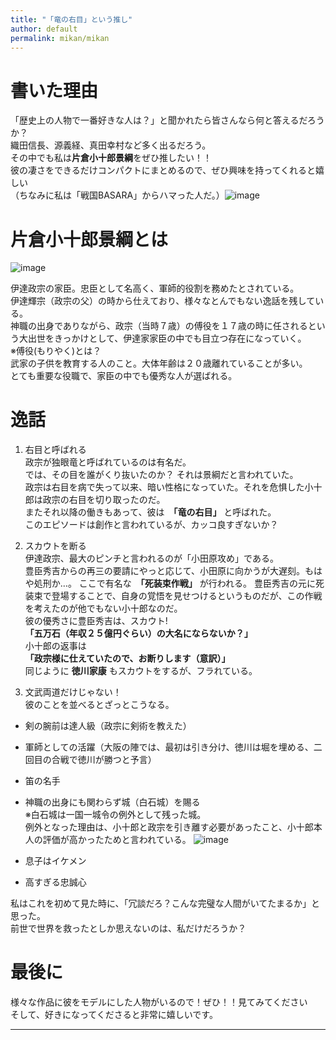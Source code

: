 ```yaml
---
title: "「竜の右目」という推し"
author: default
permalink: mikan/mikan
---
```

# 書いた理由
「歴史上の人物で一番好きな人は？」と聞かれたら皆さんなら何と答えるだろうか？  
織田信長、源義経、真田幸村など多く出るだろう。  
その中でも私は**片倉小十郎景綱**をぜひ推したい！！  
彼の凄さをできるだけコンパクトにまとめるので、ぜひ興味を持ってくれると嬉しい  
（ちなみに私は「戦国BASARA」からハマった人だ。）![image](https://pbs.twimg.com/media/FS96aXGVsAAKdgI?format=jpg&name=4096x4096)

# 片倉小十郎景綱とは
![image](https://www.touken-world.jp/wp/wp-content/uploads/2020/04/cea8d304b8f276169e31c903de038cd8.jpg)

伊達政宗の家臣。忠臣として名高く、軍師的役割を務めたとされている。  
伊達輝宗（政宗の父）の時から仕えており、様々なとんでもない逸話を残している。  
神職の出身でありながら、政宗（当時７歳）の傅役を１７歳の時に任されるという大出世をきっかけとして、伊達家家臣の中でも目立つ存在になっていく。  
※傅役(もりやく)とは？  
武家の子供を教育する人のこと。大体年齢は２０歳離れていることが多い。  
とても重要な役職で、家臣の中でも優秀な人が選ばれる。  

# 逸話
1. 右目と呼ばれる  
政宗が独眼竜と呼ばれているのは有名だ。  
では、その目を誰がくり抜いたのか？ それは景綱だと言われていた。  
政宗は右目を病で失って以来、暗い性格になっていた。それを危惧した小十郎は政宗の右目を切り取ったのだ。  
またそれ以降の働きもあって、彼は　**「竜の右目」** と呼ばれた。  
このエピソードは創作と言われているが、カッコ良すぎないか？  

2. スカウトを断る  
伊達政宗、最大のピンチと言われるのが「小田原攻め」である。  
豊臣秀吉からの再三の要請にやっと応じて、小田原に向かうが大遅刻。もはや処刑か…。
ここで有名な　**「死装束作戦」** が行われる。
豊臣秀吉の元に死装束で登場することで、自身の覚悟を見せつけるというものだが、この作戦を考えたのが他でもない小十郎なのだ。  
彼の優秀さに豊臣秀吉は、スカウト!  
**「五万石（年収２５億円ぐらい）の大名にならないか？」**  
小十郎の返事は  
**「政宗様に仕えていたので、お断りします（意訳）」**  
同じように **徳川家康** もスカウトをするが、フラれている。  

3. 文武両道だけじゃない！  
彼のことを並べるとざっとこうなる。
- 剣の腕前は達人級（政宗に剣術を教えた）
- 軍師としての活躍（大阪の陣では、最初は引き分け、徳川は堀を埋める、二回目の合戦で徳川が勝つと予言）
- 笛の名手
- 神職の出身にも関わらず城（白石城）を賜る  
※白石城は一国一城令の例外として残った城。  
例外となった理由は、小十郎と政宗を引き離す必要があったこと、小十郎本人の評価が高かったためと言われている。
![image](https://shiroishi-navi.jp/wp-content/uploads/2018/09/%E4%BB%99%E5%8D%97%E3%81%AE%E5%BD%A9%E4%BB%99%E5%8D%97%E7%9A%84%E6%B5%81%E5%85%89%E6%BA%A2%E5%BD%A9%E7%89%88%E6%9C%AC%E2%91%A0%E3%80%90%E7%99%BD%E7%9F%B3%E5%B8%82%E3%80%91%EF%BC%BF%E7%99%BD%E7%9F%B3%E5%9F%8E-640x427.jpg)

- 息子はイケメン
- 高すぎる忠誠心  

私はこれを初めて見た時に、「冗談だろ？こんな完璧な人間がいてたまるか」と思った。  
前世で世界を救ったとしか思えないのは、私だけだろうか？

# 最後に  
様々な作品に彼をモデルにした人物がいるので！ぜひ！！見てみてください  
そして、好きになってくださると非常に嬉しいです。

---
